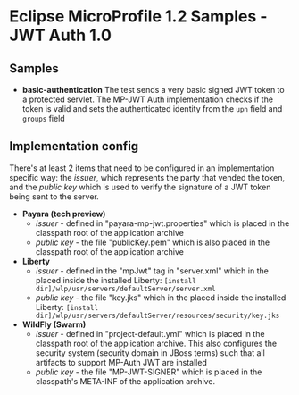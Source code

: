 # Eclipse MicroProfile 1.2 Samples - JWT Auth 1.0


## Samples ##

 - **basic-authentication** The test sends a very basic signed JWT token to a protected servlet. The MP-JWT Auth implementation
   checks if the token is valid and sets the authenticated identity from the `upn` field and `groups` field
   


## Implementation config ##

There's at least 2 items that need to be configured in an implementation specific way: the *issuer*, which represents the party that vended the token, and the *public key* which is used to verify the signature of a JWT token being sent to the server.

 - **Payara (tech preview)** 
     - *issuer* - defined in "payara-mp-jwt.properties" which is placed in the classpath root of the application archive 
     - *public key* - the file "publicKey.pem" which is also placed in the classpath root of the application archive
 - **Liberty**
     - *issuer* - defined in the "mpJwt" tag in "server.xml" which in the placed inside the installed Liberty: `[install dir]/wlp/usr/servers/defaultServer/server.xml`
     - *public key* - the file "key.jks" which in the placed inside the installed Liberty: `[install dir]/wlp/usr/servers/defaultServer/resources/security/key.jks`
- **WildFly (Swarm)**
     - *issuer* - defined in "project-default.yml" which is placed in the classpath root of the application archive. This also configures the security system (security domain in JBoss terms) such that all artifacts to support MP-Auth JWT are installed
     - *public key* - the file "MP-JWT-SIGNER" which is placed in the classpath's META-INF of the application archive.
     
